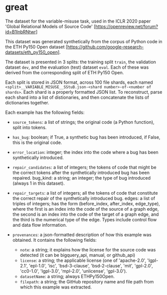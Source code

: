 # great
The dataset for the variable-misuse task, used in the ICLR 2020 paper 'Global Relational Models of Source Code' [https://openreview.net/forum?id=B1lnbRNtwr]

This dataset was generated synthetically from the corpus of Python code in the
ETH Py150 Open dataset
[https://github.com/google-research-datasets/eth_py150_open].

The dataset is presented in 3 splits: the training split `train`, the validation
dataset `dev`, and the evaluation (test) dataset `eval`. Each of these was
derived from the corresponding split of ETH Py150 Open.

Each split is stored in JSON format, across 100 file shards, each named `<split>__VARIABLE_MISUSE__SStuB.json-<shard number>-of-<number of shards>`.
Each shard is a properly formatted JSON list. To reconstruct, parse each shard
into a list of distionaries, and then concatenate the lists of dictionaries
together.

Each example has the following fields:

* `source_tokens`: a list of strings; the original code (a Python function), split into tokens.

* `has_bug`: boolean; if True, a synthetic bug has been introduced, if False, this is the original code.

* `error_location`: integer; the index into the code where a bug has been synthetically introduced.

* `repair_candidates`: a list of integers; the tokens of code that might be the correct tokens after the synthetically introduced bug has been repaired.
bug_kind: a string; an integer; the type of bug introduced (always 1 in this dataset).

* `repair_targets`: a list of integers; all the tokens of code that constitute the correct repair of the synthetically introduced bug.
edges: a list of triples of integers; has the form (before_index, after_index, edge_type), where the first is an index into the code of the source of a graph edge, the second is an index into the code of the target of a graph edge, and the third is the numerical type of the edge. Types include control flow and data flow information.

* `provenances`: a json-formatted description of how this example was obtained. It contains the following fields:
  * `note`: a string; it explains how the license for the source code was detected (it can be bigquery_api, manual, or github_api)
  * `license`: a string; the applicable license (one of 'apache-2.0', 'lgpl-2.1', 'epl-1.0', 'isc', 'bsd-3-clause', 'bsd-2-clause', 'mit', 'gpl-2.0', 'cc0-1.0', 'lgpl-3.0', 'mpl-2.0', 'unlicense', 'gpl-3.0').
  * `datasetName`: a string; always ETHPy150Open.
  * `filepath`: a string; the GitHub repository name and file path from which this example was extracted.

